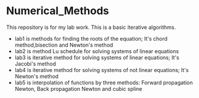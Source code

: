 # Numerical_Methods

This repository is for my lab work. This is a basic iterative algorithms.
* lab1 is methods for finding the roots of the equation; It's chord method,bisection and Newton's method
* lab2 is method Lu schedule for solving systems of linear equations
* lab3 is iterative method for solving systems of  linear equations; It's Jacobi's method
* lab4 is iterative method for solving systems of not linear equations; It's Newton's method
* lab5 is interpolation of functions by three methods: Forward propagation Newton, Back propagation Newton and cubic spline
